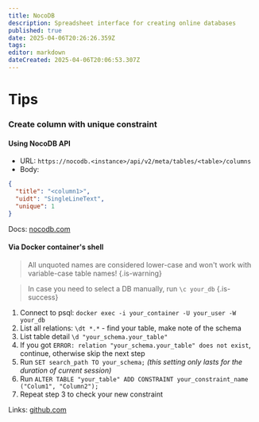 ```yaml
---
title: NocoDB
description: Spreadsheet interface for creating online databases
published: true
date: 2025-04-06T20:26:26.359Z
tags: 
editor: markdown
dateCreated: 2025-04-06T20:06:53.307Z
---
```


# Tips
### Create column with unique constraint
#### Using NocoDB API
- URL: `https://nocodb.<instance>/api/v2/meta/tables/<table>/columns`
- Body:
```json
{
  "title": "<column1>",
  "uidt": "SingleLineText",
  "unique": 1
}
```
Docs: [nocodb.com](https://meta-apis-v2.nocodb.com/#tag/Fields/operation/db-table-column-create)

#### Via Docker container's shell
>  All unquoted names are considered lower-case and won't work with variable-case table names!
{.is-warning}

> In case you need to select a DB manually, run `\c your_db`
{.is-success}


1. Connect to psql: `docker exec -i your_container -U your_user -W your_db`
1. List all relations: `\dt *.*` - find your table, make note of the schema
1. List table detail `\d "your_schema.your_table"`
1. If you got `ERROR: relation "your_schema.your_table" does not exist`, continue, otherwise skip the next step
1. Run `SET search_path TO your_schema;` *(this setting only lasts for the duration of current session)*
1. Run `ALTER TABLE "your_table" ADD CONSTRAINT your_constraint_name ("Colum1", "Column2");`
1. Repeat step 3 to check your new constraint

Links: [github.com](https://github.com/nocodb/nocodb/issues/4728#issuecomment-2571408864)